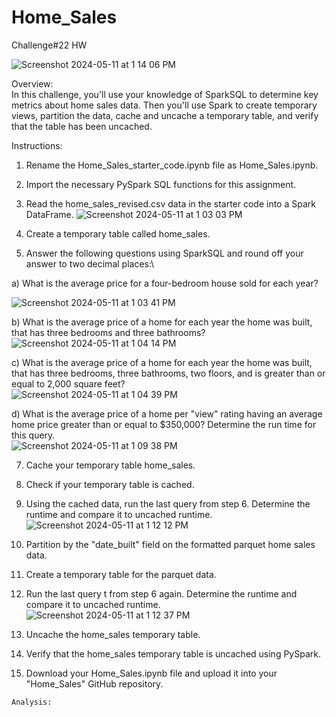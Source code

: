# Home_Sales
Challenge#22 HW

![Screenshot 2024-05-11 at 1 14 06 PM](https://github.com/apkaur32/Home_Sales/assets/150749167/b9f5fe84-0935-46fa-95b8-a63a1c955291)

Overview: \
In this challenge, you'll use your knowledge of SparkSQL to determine key metrics about home sales data. Then you'll use Spark to create temporary views, partition the data, cache and uncache a temporary table, and verify that the table has been uncached.

Instructions: 
1. Rename the Home_Sales_starter_code.ipynb file as Home_Sales.ipynb.
2. Import the necessary PySpark SQL functions for this assignment.
3. Read the home_sales_revised.csv data in the starter code into a Spark DataFrame.
![Screenshot 2024-05-11 at 1 03 03 PM](https://github.com/apkaur32/Home_Sales/assets/150749167/e494d3c0-c57c-4119-8429-aad114fcc69f)

4. Create a temporary table called home_sales.
5. Answer the following questions using SparkSQL and round off your answer to two decimal places:\

a) What is the average price for a four-bedroom house sold for each year?

![Screenshot 2024-05-11 at 1 03 41 PM](https://github.com/apkaur32/Home_Sales/assets/150749167/d17f0b38-f803-472f-bc7c-b71e57d5f8ac)

b) What is the average price of a home for each year the home was built, that has three bedrooms and three bathrooms?  
![Screenshot 2024-05-11 at 1 04 14 PM](https://github.com/apkaur32/Home_Sales/assets/150749167/1c823780-07a9-4b57-a4c7-ae84048616da)

c) What is the average price of a home for each year the home was built, that has three bedrooms, three bathrooms, two floors, and is greater than or equal to 2,000 square feet?  
![Screenshot 2024-05-11 at 1 04 39 PM](https://github.com/apkaur32/Home_Sales/assets/150749167/1a75c5e2-1d66-4a3e-bb71-f40df218b6f4)

d) What is the average price of a home per "view" rating having an average home price greater than or equal to $350,000? Determine the run time for this query.\
![Screenshot 2024-05-11 at 1 09 38 PM](https://github.com/apkaur32/Home_Sales/assets/150749167/0eacf4ce-c7aa-4bef-992f-1bc1bb89f922)

7. Cache your temporary table home_sales.
8. Check if your temporary table is cached.
9. Using the cached data, run the last query  from step 6. Determine the runtime and compare it to uncached runtime.
![Screenshot 2024-05-11 at 1 12 12 PM](https://github.com/apkaur32/Home_Sales/assets/150749167/bd85ea6c-5610-44ec-bd25-a67fd1ea6e01)

10. Partition by the "date_built" field on the formatted parquet home sales data.
11. Create a temporary table for the parquet data.
12. Run the last query t from step 6 again. Determine the runtime and compare it to uncached runtime.
![Screenshot 2024-05-11 at 1 12 37 PM](https://github.com/apkaur32/Home_Sales/assets/150749167/96072ede-e475-4c2a-bc07-c83040b826af)

13. Uncache the home_sales temporary table.
14. Verify that the home_sales temporary table is uncached using PySpark.
15. Download your Home_Sales.ipynb file and upload it into your "Home_Sales" GitHub repository.

`Analysis:` 
